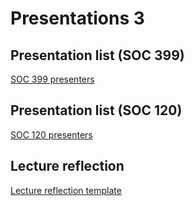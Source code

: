 # Presentations 3

## Presentation list (SOC 399)

[SOC 399 presenters](https://docs.google.com/spreadsheets/d/1z2_NqKrBHpLwxlXpmbZQNvhyWTiNBCbO/edit?usp=sharing\&ouid=100179871492576617561\&rtpof=true\&sd=true)

## Presentation list (SOC 120)

[SOC 120 presenters](https://docs.google.com/spreadsheets/d/1z-4I72WV1AGhBTjGEW8sUK0D04VR9_ck/edit?usp=sharing\&ouid=100179871492576617561\&rtpof=true\&sd=true)

## Lecture reflection

[Lecture reflection template](https://docs.google.com/document/d/1VRy0QJ09HzOEj5qiu3T1cJXGu8TmCXRU/edit?usp=sharing\&ouid=100179871492576617561\&rtpof=true\&sd=true)
